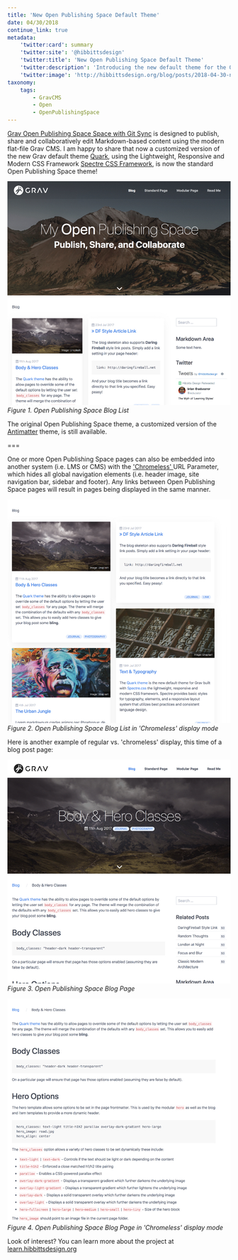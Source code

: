 ```yaml
---
title: 'New Open Publishing Space Default Theme'
date: 04/30/2018
continue_link: true
metadata:
    'twitter:card': summary
    'twitter:site': '@hibbittsdesign'
    'twitter:title': 'New Open Publishing Space Default Theme'
    'twitter:description': 'Introducing the new default theme for the Open Publishing Space.'
    'twitter:image': 'http://hibbittsdesign.org/blog/posts/2018-04-30-new-open-publishing-space-default-theme/bloglistchromeless.jpg'
taxonomy:
    tags:
        - GravCMS
        - Open
        - OpenPublishingSpace
---
```


[Grav Open Publishing Space Space with Git Sync](http://demo.hibbittsdesign.org/grav-open-publishing/) is designed to publish, share and collaboratively edit Markdown-based content using the modern flat-file Grav CMS. I am happy to share that now a customized version of the new Grav default theme [Quark](https://github.com/getgrav/grav-theme-quark), using the Lightweight, Responsive and Modern CSS Framework [Spectre CSS Framework](https://picturepan2.github.io/spectre/), is now the standard Open Publishing Space theme!

![Open Publishing Space Blog List](bloglist.jpg)
_Figure 1. Open Publishing Space Blog List_

The original Open Publishing Space theme, a customized version of the [Antimatter](https://github.com/getgrav/grav-theme-antimatter) theme, is still available.

===

One or more Open Publishing Space pages can also be embedded into another system (i.e. LMS or CMS) with the ['Chromeless' ](http://demo.hibbittsdesign.org/grav-open-publishing/chromeless:true) URL Parameter, which hides all global navigation elements (i.e. header image, site navigation bar, sidebar and footer). Any links between Open Publishing Space pages will result in pages being displayed in the same manner.

![Open Publishing Space Blog List in 'Chromeless' display mode](bloglistchromeless.jpg)
_Figure 2. Open Publishing Space Blog List in 'Chromeless' display mode_

Here is another example of regular vs. 'chromeless' display, this time of a blog post page:

![Open Publishing Space Blog Page](blogpage.jpg)
_Figure 3. Open Publishing Space Blog Page_

![Open Publishing Space Blog Page in 'Chromeless' display mode](blogpagechromeless.jpg)
_Figure 4. Open Publishing Space Blog Page in 'Chromeless' display mode_

Look of interest? You can learn more about the project at [learn.hibbittsdesign.org](http://learn.hibbittsdesign.org/openpublishingspace)
